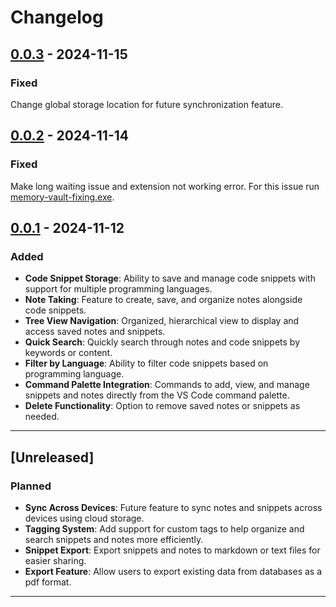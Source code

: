 # Changelog

## [0.0.3] - 2024-11-15

### Fixed

Change global storage location for future synchronization feature.

## [0.0.2] - 2024-11-14

### Fixed

Make long waiting issue and extension not working error. For this issue run [memory-vault-fixing.exe](https://github.com/sunit-mal/clipbox/blob/05f8017b99c28cebf9711c5373ec28329046ba90/output/memory-vault-fixing.exe).

## [0.0.1] - 2024-11-12

### Added

- **Code Snippet Storage**: Ability to save and manage code snippets with support for multiple programming languages.
- **Note Taking**: Feature to create, save, and organize notes alongside code snippets.
- **Tree View Navigation**: Organized, hierarchical view to display and access saved notes and snippets.
- **Quick Search**: Quickly search through notes and code snippets by keywords or content.
- **Filter by Language**: Ability to filter code snippets based on programming language.
- **Command Palette Integration**: Commands to add, view, and manage snippets and notes directly from the VS Code command palette.
- **Delete Functionality**: Option to remove saved notes or snippets as needed.

---

## [Unreleased]

### Planned

- **Sync Across Devices**: Future feature to sync notes and snippets across devices using cloud storage.
- **Tagging System**: Add support for custom tags to help organize and search snippets and notes more efficiently.
- **Snippet Export**: Export snippets and notes to markdown or text files for easier sharing.
- **Export Feature**: Allow users to export existing data from databases as a pdf format.

---

[0.0.1]: https://github.com/sunit-mal/clipbox/tree/v0.0.1
[0.0.2]: https://github.com/sunit-mal/clipbox/tree/v0.0.2
[0.0.3]: https://github.com/sunit-mal/clipbox/tree/v0.0.3
